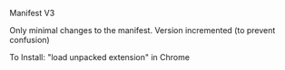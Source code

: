 Manifest V3 

Only minimal changes to the manifest. Version incremented (to prevent confusion)


To Install: "load unpacked extension" in Chrome
